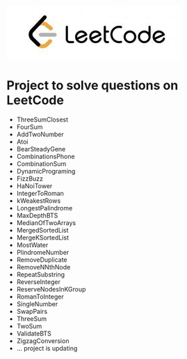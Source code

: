 ![leetcode.jpeg](leetcode.jpeg)
# Project to solve questions on LeetCode

* ThreeSumClosest
* FourSum
* AddTwoNumber
* Atoi
* BearSteadyGene
* CombinationsPhone
* CombinationSum
* DynamicPrograming
* FizzBuzz
* HaNoiTower
* IntegerToRoman
* kWeakestRows
* LongestPalindrome
* MaxDepthBTS
* MedianOfTwoArrays
* MergedSortedList
* MergeKSortedList
* MostWater
* PlindromeNumber
* RemoveDuplicate
* RemoveNNthNode
* RepeatSubstring
* ReverseInteger
* ReserveNodesInKGroup
* RomanToInteger
* SingleNumber
* SwapPairs
* ThreeSum
* TwoSum
* ValidateBTS
* ZigzagConversion
* ... project is updating
